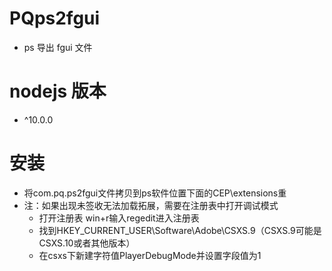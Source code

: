 # PQps2fgui
- ps 导出 fgui 文件

# nodejs 版本
- ^10.0.0

# 安装
- 将com.pq.ps2fgui文件拷贝到ps软件位置下面的CEP\extensions重
- 注：如果出现未签收无法加载拓展，需要在注册表中打开调试模式
    - 打开注册表 win+r输入regedit进入注册表
    - 找到HKEY_CURRENT_USER\Software\Adobe\CSXS.9（CSXS.9可能是CSXS.10或者其他版本）
    - 在csxs下新建字符值PlayerDebugMode并设置字段值为1
